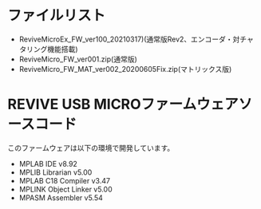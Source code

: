 # ファイルリスト

 - ReviveMicroEx_FW_ver100_20210317)(通常版Rev2、エンコーダ・対チャタリング機能搭載)
 - ReviveMicro_FW_ver001.zip(通常版)
 - ReviveMicro_FW_MAT_ver002_20200605Fix.zip(マトリックス版)


# REVIVE USB MICROファームウェアソースコード

このファームウェアは以下の環境で開発しています。
 - MPLAB  IDE           v8.92
 - MPLIB  Librarian     v5.00
 - MPLAB  C18 Compiler  v3.47
 - MPLINK Object Linker v5.00
 - MPASM  Assembler     v5.54
